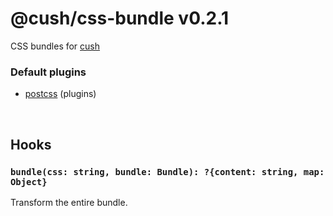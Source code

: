 # @cush/css-bundle v0.2.1

CSS bundles for [cush][1]

### Default plugins
- [postcss][2] (plugins)

[1]: https://github.com/aleclarson/cush
[2]: https://github.com/cushJS/cush-plugin-postcss

&nbsp;

## Hooks

### `bundle(css: string, bundle: Bundle): ?{content: string, map: Object}`

Transform the entire bundle.
